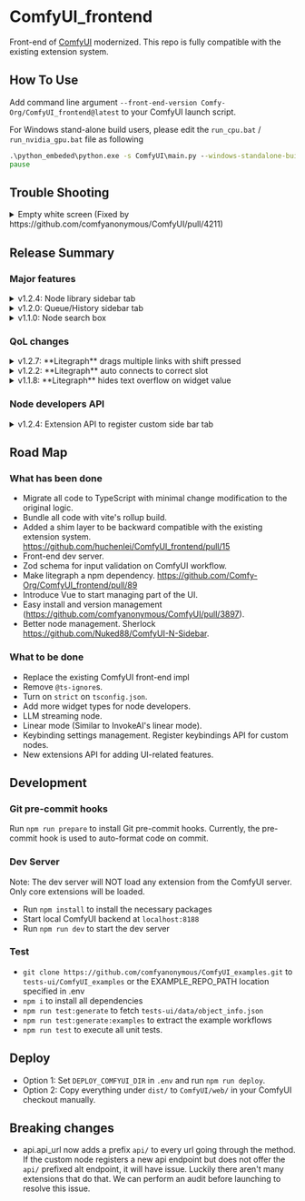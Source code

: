 # ComfyUI_frontend

Front-end of [ComfyUI](https://github.com/comfyanonymous/ComfyUI) modernized. This repo is fully compatible with the existing extension system.

## How To Use

Add command line argument `--front-end-version Comfy-Org/ComfyUI_frontend@latest` to your
ComfyUI launch script.

For Windows stand-alone build users, please edit the `run_cpu.bat` / `run_nvidia_gpu.bat` file as following

```bat
.\python_embeded\python.exe -s ComfyUI\main.py --windows-standalone-build --front-end-version Comfy-Org/ComfyUI_frontend@latest
pause
```

## Trouble Shooting
<details>
  <summary>Empty white screen (Fixed by https://github.com/comfyanonymous/ComfyUI/pull/4211)</summary>

  ### Behavior
  After you enable the new frontend in commandline, and open ComfyUI in the browser, you see a blank screen. If you toggle dev tools with F12, you can observe `litegraph.core.js:1` 404 in console messages.

  ### Cause
  The browser is caching the `index.html` file previously served from `localhost:8188`.

  ### How to fix
  Step 1: Disable cache in devtools
  
  ![image](https://github.com/user-attachments/assets/c0cec519-93b7-49f8-aea1-7adb0aa5b073)

  Step 2: Refresh your browser

</details>

## Release Summary

### Major features

<details>
  <summary>v1.2.4: Node library sidebar tab</summary>

  #### Drag & Drop
https://github.com/user-attachments/assets/853e20b7-bc0e-49c9-bbce-a2ba7566f92f

  #### Filter
https://github.com/user-attachments/assets/4bbca3ee-318f-4cf0-be32-a5a5541066cf
</details>

<details>
  <summary>v1.2.0: Queue/History sidebar tab</summary>

  https://github.com/user-attachments/assets/86e264fe-4d26-4f07-aa9a-83bdd2d02b8f
</details>

<details>
  <summary>v1.1.0: Node search box</summary>

  #### Fuzzy search & Node preview
  ![image](https://github.com/user-attachments/assets/94733e32-ea4e-4a9c-b321-c1a05db48709)

  #### Release link with shift
  https://github.com/user-attachments/assets/a1b2b5c3-10d1-4256-b620-345de6858f25
</details>

### QoL changes

<details>
  <summary>v1.2.7: **Litegraph** drags multiple links with shift pressed</summary>
  
https://github.com/user-attachments/assets/68826715-bb55-4b2a-be6e-675cfc424afe

https://github.com/user-attachments/assets/c142c43f-2fe9-4030-8196-b3bfd4c6977d

</details>

<details>
  <summary>v1.2.2: **Litegraph** auto connects to correct slot</summary>

  #### Before
  https://github.com/user-attachments/assets/c253f778-82d5-4e6f-aec0-ea2ccf421651

  #### After
  https://github.com/user-attachments/assets/b6360ac0-f0d2-447c-9daa-8a2e20c0dc1d
</details>

<details>
  <summary>v1.1.8: **Litegraph** hides text overflow on widget value</summary>

  https://github.com/user-attachments/assets/5696a89d-4a47-4fcc-9e8c-71e1264943f2
</details>

### Node developers API
<details>
  <summary>v1.2.4: Extension API to register custom side bar tab</summary>

  Extensions now can call following API to register a sidebar tab.

```js
  app.extensionManager.registerSidebarTab({
    id: "search",
    icon: "pi pi-search",
    title: "search",
    tooltip: "search",
    type: "custom",
    render: (el) => {
      el.innerHTML = "<div>Custom search tab</div>";
    },
  });
```

The list of supported icons can be find here: https://primevue.org/icons/#list

We will support custom icon later.

![image](https://github.com/user-attachments/assets/7bff028a-bf91-4cab-bf97-55c243b3f5e0)
</details>


## Road Map

### What has been done

- Migrate all code to TypeScript with minimal change modification to the original logic.
- Bundle all code with vite's rollup build.
- Added a shim layer to be backward compatible with the existing extension system. <https://github.com/huchenlei/ComfyUI_frontend/pull/15>
- Front-end dev server.
- Zod schema for input validation on ComfyUI workflow.
- Make litegraph a npm dependency. <https://github.com/Comfy-Org/ComfyUI_frontend/pull/89>
- Introduce Vue to start managing part of the UI.
- Easy install and version management (<https://github.com/comfyanonymous/ComfyUI/pull/3897>).
- Better node management. Sherlock <https://github.com/Nuked88/ComfyUI-N-Sidebar>.


### What to be done

- Replace the existing ComfyUI front-end impl
- Remove `@ts-ignore`s.
- Turn on `strict` on `tsconfig.json`.
- Add more widget types for node developers.
- LLM streaming node.
- Linear mode (Similar to InvokeAI's linear mode).
- Keybinding settings management. Register keybindings API for custom nodes.
- New extensions API for adding UI-related features.

## Development

### Git pre-commit hooks

Run `npm run prepare` to install Git pre-commit hooks. Currently, the pre-commit
hook is used to auto-format code on commit.

### Dev Server

Note: The dev server will NOT load any extension from the ComfyUI server. Only
core extensions will be loaded.

- Run `npm install` to install the necessary packages
- Start local ComfyUI backend at `localhost:8188`
- Run `npm run dev` to start the dev server

### Test

- `git clone https://github.com/comfyanonymous/ComfyUI_examples.git` to `tests-ui/ComfyUI_examples` or the EXAMPLE_REPO_PATH location specified in .env
- `npm i` to install all dependencies
- `npm run test:generate` to fetch `tests-ui/data/object_info.json`
- `npm run test:generate:examples` to extract the example workflows
- `npm run test` to execute all unit tests.

## Deploy

- Option 1: Set `DEPLOY_COMFYUI_DIR` in `.env` and run `npm run deploy`.
- Option 2: Copy everything under `dist/` to `ComfyUI/web/` in your ComfyUI checkout manually.

## Breaking changes

- api.api_url now adds a prefix `api/` to every url going through the method. If the custom node registers a new api endpoint but does not offer the `api/` prefixed alt endpoint, it will have issue. Luckily there aren't many extensions that do that. We can perform an audit before launching to resolve this issue.
